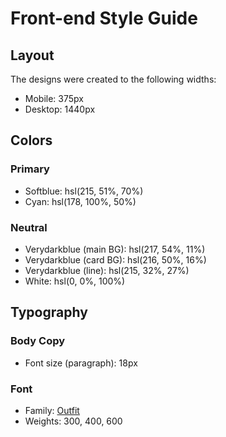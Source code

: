 # Front-end Style Guide

## Layout

The designs were created to the following widths:

- Mobile: 375px
- Desktop: 1440px

## Colors

### Primary

- Softblue: hsl(215, 51%, 70%)
- Cyan: hsl(178, 100%, 50%)

### Neutral

- Verydarkblue (main BG): hsl(217, 54%, 11%)
- Verydarkblue (card BG): hsl(216, 50%, 16%)
- Verydarkblue (line): hsl(215, 32%, 27%)
- White: hsl(0, 0%, 100%)

## Typography

### Body Copy

- Font size (paragraph): 18px

### Font

- Family: [Outfit](https://fonts.google.com/specimen/Outfit)
- Weights: 300, 400, 600
